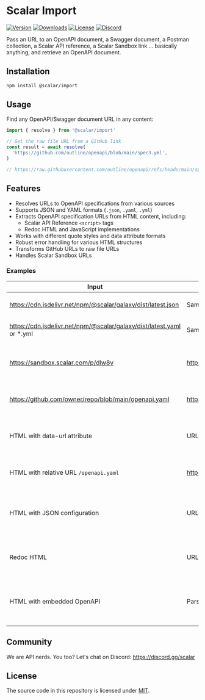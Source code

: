 # Scalar Import

[![Version](https://img.shields.io/npm/v/%40scalar/import)](https://www.npmjs.com/package/@scalar/import)
[![Downloads](https://img.shields.io/npm/dm/%40scalar/import)](https://www.npmjs.com/package/@scalar/import)
[![License](https://img.shields.io/npm/l/%40scalar%2Fimport)](https://www.npmjs.com/package/@scalar/import)
[![Discord](https://img.shields.io/discord/1135330207960678410?style=flat&color=5865F2)](https://discord.gg/scalar)

Pass an URL to an OpenAPI document, a Swagger document, a Postman collection, a Scalar API reference, a Scalar Sandbox link … basically anything, and retrieve an OpenAPI document.

## Installation

```bash
npm install @scalar/import
```

## Usage

Find any OpenAPI/Swagger document URL in any content:

```ts
import { resolve } from '@scalar/import'

// Get the raw file URL from a GitHub link
const result = await resolve(
  'https://github.com/outline/openapi/blob/main/spec3.yml',
)

// https://raw.githubusercontent.com/outline/openapi/refs/heads/main/spec3.yml
```

## Features

- Resolves URLs to OpenAPI specifications from various sources
- Supports JSON and YAML formats (`.json`, `.yaml`, `.yml`)
- Extracts OpenAPI specification URLs from HTML content, including:
  - Scalar API Reference `<script>` tags
  - Redoc HTML and JavaScript implementations
- Works with different quote styles and data attribute formats
- Robust error handling for various HTML structures
- Transforms GitHub URLs to raw file URLs
- Handles Scalar Sandbox URLs

### Examples

| Input                                                                  | Output                                                                    | Description                                                          |
| ---------------------------------------------------------------------- | ------------------------------------------------------------------------- | -------------------------------------------------------------------- |
| https://cdn.jsdelivr.net/npm/@scalar/galaxy/dist/latest.json           | Same as input                                                             | Returns JSON URLs as-is                                              |
| https://cdn.jsdelivr.net/npm/@scalar/galaxy/dist/latest.yaml or \*.yml | Same as input                                                             | Returns YAML URLs as-is                                              |
| https://sandbox.scalar.com/p/dlw8v                                     | https://sandbox.scalar.com/files/dlw8v/openapi.yaml                       | Resolves sandbox URLs to specific file paths                         |
| https://github.com/owner/repo/blob/main/openapi.yaml                   | https://raw.githubusercontent.com/owner/repo/refs/heads/main/openapi.yaml | Transforms GitHub URLs to raw file URLs                              |
| HTML with data-url attribute                                           | URL from data-url attribute                                               | Extracts URL from HTML script tag with data-url attribute            |
| HTML with relative URL `/openapi.yaml`                                 | https://example.com/openapi.yaml                                          | Resolves relative URLs to absolute URLs                              |
| HTML with JSON configuration                                           | URL from JSON configuration                                               | Extracts URL from JSON configuration in data-configuration attribute |
| Redoc HTML                                                             | URL from spec-url attribute                                               | Extracts URL from Redoc's spec-url attribute                         |
| HTML with embedded OpenAPI                                             | Parsed OpenAPI object                                                     | Extracts and parses embedded OpenAPI JSON from HTML                  |

## Community

We are API nerds. You too? Let's chat on Discord: <https://discord.gg/scalar>

## License

The source code in this repository is licensed under [MIT](https://github.com/scalar/openapi-parser/blob/main/LICENSE).
